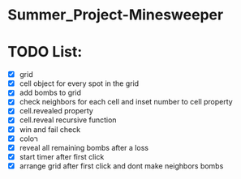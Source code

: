 # Summer_Project-Minesweeper

# TODO List:
- [x] grid
- [x] cell object for every spot in the grid
- [x] add bombs to grid
- [x] check neighbors for each cell and inset number to cell property
- [x] cell.revealed property
- [x] cell.reveal recursive function
- [x] win and fail check
- [x] coloר
- [x] reveal all remaining bombs after a loss
- [x] start timer after first click
- [x] arrange grid after first click and dont make neighbors bombs
